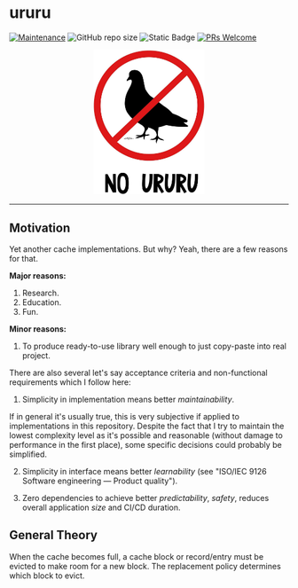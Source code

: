 # ururu

[![Maintenance](https://img.shields.io/maintenance/yes/2023.svg?style=flat)]()
![GitHub repo size](https://img.shields.io/github/repo-size/zhibirc/ururu?style=flat&color=008080)
![Static Badge](https://img.shields.io/badge/cache_algorithms-7-f0e68c)
[![PRs Welcome](https://img.shields.io/badge/PRs-welcome-blue.svg?style=flat)]()

<p align="center">
    <img width="200" src="ururu.jpeg">
</p>

---

## Motivation

Yet another cache implementations. But why? Yeah, there are a few reasons for that.

**Major reasons:**

1. Research.
2. Education.
3. Fun.

**Minor reasons:**

1. To produce ready-to-use library well enough to just copy-paste into real project.

There are also several let's say acceptance criteria and non-functional requirements which I follow here:

1. Simplicity in implementation means better _maintainability_.

If in general it's usually true, this is very subjective if applied to implementations in this repository. Despite the fact that I try to maintain the lowest complexity level as it's possible and reasonable (without damage to performance in the first place), some specific decisions could probably be simplified.

2. Simplicity in interface means better _learnability_ (see "ISO/IEC 9126 Software engineering — Product quality").

3. Zero dependencies to achieve better _predictability_, _safety_, reduces overall application _size_ and CI/CD duration.

## General Theory

When the cache becomes full, a cache block or record/entry must be evicted to make room for a new block. The replacement policy determines which block to evict.